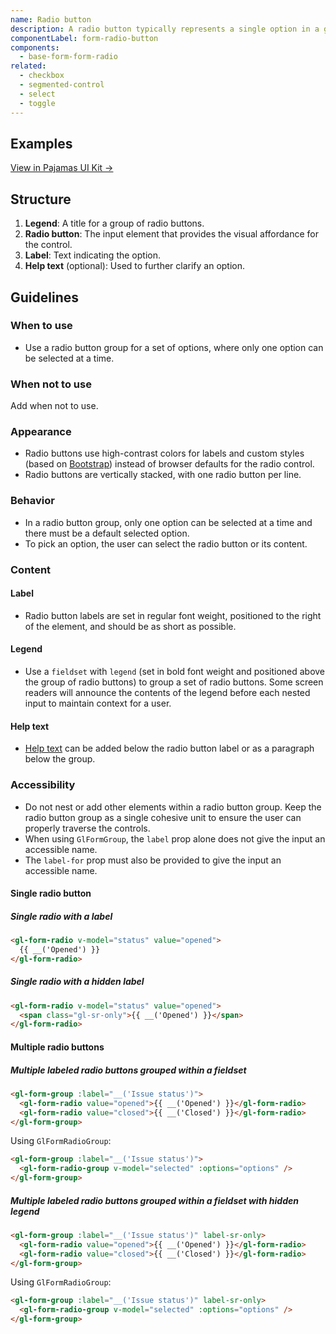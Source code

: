```yaml
---
name: Radio button
description: A radio button typically represents a single option in a group of related choices.
componentLabel: form-radio-button
components:
  - base-form-form-radio
related:
  - checkbox
  - segmented-control
  - select
  - toggle
---
```


## Examples

<story-viewer component="base-form-form-radio" title="Radio button states"></story-viewer>

<story-viewer component="base-form-form-radio-group" title="Radio button group"></story-viewer>

[View in Pajamas UI Kit →](https://www.figma.com/file/qEddyqCrI7kPSBjGmwkZzQ/%F0%9F%93%99-Component-library?type=design&node-id=49840-75722&mode=design)

## Structure

<figure-img alt="Numbered diagram of a radio button structure" label="Radio button structure" src="/img/radio-button-structure.svg"></figure-img>

1. **Legend**: A title for a group of radio buttons.
1. **Radio button**: The input element that provides the visual affordance for the control.
1. **Label**: Text indicating the option.
1. **Help text** (optional): Used to further clarify an option.

## Guidelines

### When to use

- Use a radio button group for a set of options, where only one option can be selected at a time.

### When not to use

<todo>Add when not to use.</todo>

### Appearance

- Radio buttons use high-contrast colors for labels and custom styles (based on [Bootstrap](https://getbootstrap.com/docs/5.1/forms/checks-radios)) instead of browser defaults for the radio control.
- Radio buttons are vertically stacked, with one radio button per line.

### Behavior

- In a radio button group, only one option can be selected at a time and there must be a default selected option.
- To pick an option, the user can select the radio button or its content.

### Content

#### Label

- Radio button labels are set in regular font weight, positioned to the right of the element, and should be as short as possible.

#### Legend

- Use a `fieldset` with `legend` (set in bold font weight and positioned above the group of radio buttons) to group a set of radio buttons. Some screen readers will announce the contents of the legend before each nested input to maintain context for a user.

#### Help text

- [Help text](/patterns/forms#text) can be added below the radio button label or as a paragraph below the group.

### Accessibility

- Do not nest or add other elements within a radio button group. Keep the radio button group as a single cohesive unit to ensure the user can properly traverse the controls.
- When using `GlFormGroup`, the `label` prop alone does not give the input an accessible name.
- The `label-for` prop must also be provided to give the input an accessible name.

#### Single radio button

##### Single radio with a label

```html
<gl-form-radio v-model="status" value="opened">
  {{ __('Opened') }}
</gl-form-radio>
```

##### Single radio with a hidden label

```html
<gl-form-radio v-model="status" value="opened">
  <span class="gl-sr-only">{{ __('Opened') }}</span>
</gl-form-radio>
```

#### Multiple radio buttons

##### Multiple labeled radio buttons grouped within a fieldset

```html
<gl-form-group :label="__('Issue status')">
  <gl-form-radio value="opened">{{ __('Opened') }}</gl-form-radio>
  <gl-form-radio value="closed">{{ __('Closed') }}</gl-form-radio>
</gl-form-group>
```

Using `GlFormRadioGroup`:

```html
<gl-form-group :label="__('Issue status')">
  <gl-form-radio-group v-model="selected" :options="options" />
</gl-form-group>
```

##### Multiple labeled radio buttons grouped within a fieldset with hidden legend

```html
<gl-form-group :label="__('Issue status')" label-sr-only>
  <gl-form-radio value="opened">{{ __('Opened') }}</gl-form-radio>
  <gl-form-radio value="closed">{{ __('Closed') }}</gl-form-radio>
</gl-form-group>
```

Using `GlFormRadioGroup`:

```html
<gl-form-group :label="__('Issue status')" label-sr-only>
  <gl-form-radio-group v-model="selected" :options="options" />
</gl-form-group>
```
